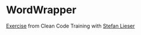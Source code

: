 # WordWrapper
[Exercise](https://ccd-school.de/coding-dojo/application-katas/textumbruch/) from Clean Code Training with [Stefan Lieser](https://lieser-online.de/)
